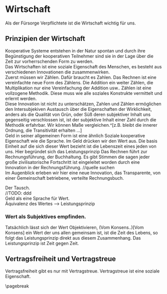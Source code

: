 # Wirtschaft

Als der Fürsorge Verpflichtete ist die Wirtschaft wichtig für uns.  



## Prinzipien der Wirtschaft

Kooperative Systeme entstehen in der Natur spontan und durch ihre Begünstigung der kooperativen Teilnehmer sind sie in der Lage über die Zeit zur vorherrschenden Form zu werden.  
Das Wirtschaften ist eine soziale Eigenschaft des Menschen, es besteht aus verschiedenen Innovationen die zusammenwirken.  
Zuerst müssen wir Zählen. Dafür braucht es Zahlen. Das Rechnen ist eine vereinfachte neue Form des Zählens. Die Addition ein weiter Zählen, die Multiplikation nur eine Vereinfachung der Addition usw.. Zählen ist eine vollzogene Methodik. Diese muss wie alle soziales Konstrukte vermittelt und erlernt werden.  
Diese Innovation ist nicht zu unterschätzen, Zahlen und Zählen ermöglichen den Intersubjekiven Austausch über die Eigenschaften der Wirklichkeit, anders als die Qualität von Grün, oder Süß deren subjektiver Inhalt uns gegenseitig verschlossen ist, ist der subjektive Inhalt einer Zahl durch die Methodik erfahrbar. Wir können Maße vergleichen.^[z.B. bleibt die innerer Ordnung, die Transitivität erhalten ...]  
Geld in seiner allgemeinen Form ist eine ähnlich Soziale kooperative Eigenschaft wie die Sprache. Im Geld drücken wir den Wert aus. Die basis Einheit auf die sich dieser Wert bezieht ist die Lebenszeit eines jeden von uns. Hier begründet sich das Leistungsprinzip 
Das Rechnen führt zur Rechnungsführung, der Buchhaltung. Es gibt Stimmen die sagen jeder große zivilisatorische Fortschritt ist eingeleitet worden durch eine Innovation in der Rechnungsführung. //quelle suchen  
Im Augenblick erleben wir hier eine neue Innovation, das Transparente, von einer Gemeinschaft betriebene, verteilte Rechnungsbuch.  

Der Tausch.  
//TODO: ddd  
Geld als eine Sprache für Wert.  
Äquivalenz des Wertes --> Leistungsprinzip


### Wert als Subjektives empfinden.  

Tatsächlich lässt sich der Wert Objektivieren, (Vom Konsens..)[Vom Konsens] ein Wert der uns allen gemeinsam ist, ist die Zeit des Lebens, so folgt das Leistungsprinzip direkt aus diesem Zusammenhang. Das Leistungsprinzip ist Zeit gegen Zeit.



## Vertragsfreiheit und Vertragstreue

Vertragsfreiheit gibt es nur mit Vertragstreue. Vertragstreue ist eine soziale Eigenschaft.


\pagebreak
